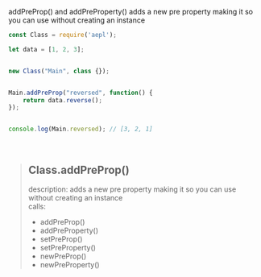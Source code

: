 addPreProp() and addPreProperty() adds a new pre property making it so you can use without creating an instance
```js
const Class = require('aepl');

let data = [1, 2, 3];


new Class("Main", class {});


Main.addPreProp("reversed", function() {
    return data.reverse();
});


console.log(Main.reversed); // [3, 2, 1]
```

<br>

> ## Class.addPreProp()
> description: adds a new pre property making it so you can use without creating an instance<br>
> calls:
> - addPreProp()
> - addPreProperty()
> - setPreProp()
> - setPreProperty()
> - newPreProp()
> - newPreProperty()